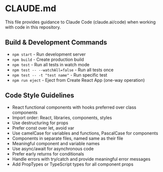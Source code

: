 # CLAUDE.md

This file provides guidance to Claude Code (claude.ai/code) when working with code in this repository.

## Build & Development Commands

- `npm start` - Run development server
- `npm build` - Create production build
- `npm test` - Run all tests in watch mode
- `npm test -- --watchAll=false` - Run all tests once
- `npm test -- -t "test name"` - Run specific test
- `npm run eject` - Eject from Create React App (one-way operation)

## Code Style Guidelines

- React functional components with hooks preferred over class components
- Import order: React, libraries, components, styles
- Use destructuring for props
- Prefer const over let, avoid var
- Use camelCase for variables and functions, PascalCase for components
- Components in separate files, named same as their file
- Meaningful component and variable names
- Use async/await for asynchronous code
- Prefer early returns for conditionals
- Handle errors with try/catch and provide meaningful error messages
- Add PropTypes or TypeScript types for all component props
